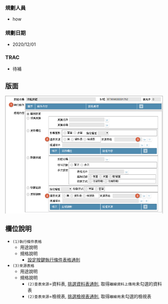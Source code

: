 ### <div id="user">規劃人員</div>
* how

### <div id="updatedate">規劃日期</div>
* 2020/12/01

### <div id="trac">TRAC</div>
* <ps>待補</ps> 

## <div id="layout">版面</div>
![pic][image_BAFormEffect]

## <div id="object-desc">欄位說明</div>
* `(1)執行條件表格`
    * 用途說明
    * 規格說明
        * [設定按鍵執行條件表格通則][link_ruledialog11]
* `(3)來源表格`
    * 用途說明
    * 規格說明
        * `(2)查表來源`=資料表, [挑選資料表通則][link_ruledialog3], 取得`離線資料上傳用`未勾選的資料表
        * `(2)查表來源`=檢視表, [挑選檢視表通則][link_ruledialog4], 取得`離線用`未勾選的檢視表

<!-- 圖片 -->
[image_BAFormEffect]:attachment/BAFormEffect.png

<!-- 超連結 -->
[link_ruledialog3]:/8.10.0/IDE/Specification/RulesDialog/README#ruledialog3 "共用通則_開啟單據/挑選資料表通則"
[link_ruledialog4]:/8.10.0/IDE/Specification/RulesDialog/README#ruledialog4 "共用通則_開啟單據/挑選檢視表通則"
[link_ruledialog11]:../RulesDialog/README#ruledialog11 "共用通則_開啟單據/設定按鍵執行條件表格通則"